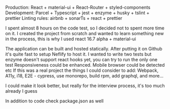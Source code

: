 Production: React + material-ui + React-Router + styled-components
Development: Parcel + Typescript + jest + enzyme + husky + tslint + prettier
Linting rules: airbnb + sonarTs + react + prettier

I spent almost 8 hours on the code test, so I decided not to spent more time on it.
I created the project from scratch and wanted to learn something new in the process, this is why I used react 16.7 alpha + material-ui

The application can be built and hosted statically. After putting it on Github it's quite fast to setup Neflify to host it.
I wanted to write two tests but enzyme doesn't support react hooks yet, you can try to run the only one test
Responsiveness could be enhanced. Mobile browser could be detected etc
If this was a real project the things I could consider to add:
Webpack, A11y, i18, E2E - cypress, use monorepo, build rpm, add graphql, and more...

I could make it look better, but really for the interview process, it's too much already I guess

In addition to code check package.json as well
